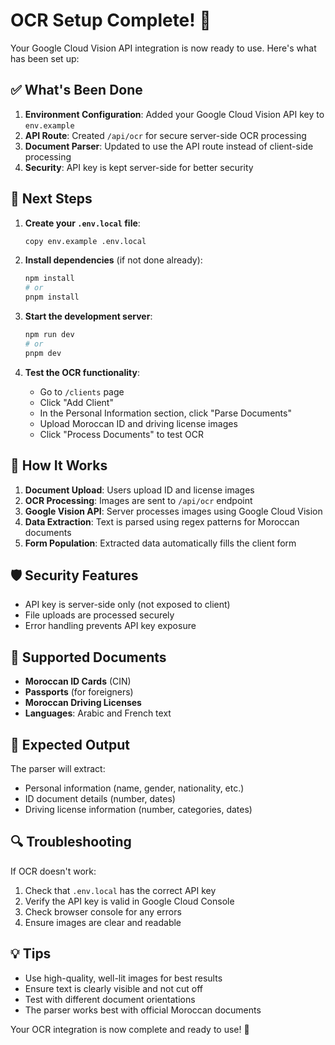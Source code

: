 # OCR Setup Complete! 🎉

Your Google Cloud Vision API integration is now ready to use. Here's what has been set up:

## ✅ What's Been Done

1. **Environment Configuration**: Added your Google Cloud Vision API key to `env.example`
2. **API Route**: Created `/api/ocr` for secure server-side OCR processing
3. **Document Parser**: Updated to use the API route instead of client-side processing
4. **Security**: API key is kept server-side for better security

## 🚀 Next Steps

1. **Create your `.env.local` file**:
   ```bash
   copy env.example .env.local
   ```

2. **Install dependencies** (if not done already):
   ```bash
   npm install
   # or
   pnpm install
   ```

3. **Start the development server**:
   ```bash
   npm run dev
   # or
   pnpm dev
   ```

4. **Test the OCR functionality**:
   - Go to `/clients` page
   - Click "Add Client"
   - In the Personal Information section, click "Parse Documents"
   - Upload Moroccan ID and driving license images
   - Click "Process Documents" to test OCR

## 🔧 How It Works

1. **Document Upload**: Users upload ID and license images
2. **OCR Processing**: Images are sent to `/api/ocr` endpoint
3. **Google Vision API**: Server processes images using Google Cloud Vision
4. **Data Extraction**: Text is parsed using regex patterns for Moroccan documents
5. **Form Population**: Extracted data automatically fills the client form

## 🛡️ Security Features

- API key is server-side only (not exposed to client)
- File uploads are processed securely
- Error handling prevents API key exposure

## 📝 Supported Documents

- **Moroccan ID Cards** (CIN)
- **Passports** (for foreigners)
- **Moroccan Driving Licenses**
- **Languages**: Arabic and French text

## 🎯 Expected Output

The parser will extract:
- Personal information (name, gender, nationality, etc.)
- ID document details (number, dates)
- Driving license information (number, categories, dates)

## 🔍 Troubleshooting

If OCR doesn't work:
1. Check that `.env.local` has the correct API key
2. Verify the API key is valid in Google Cloud Console
3. Check browser console for any errors
4. Ensure images are clear and readable

## 💡 Tips

- Use high-quality, well-lit images for best results
- Ensure text is clearly visible and not cut off
- Test with different document orientations
- The parser works best with official Moroccan documents

Your OCR integration is now complete and ready to use! 🎉 